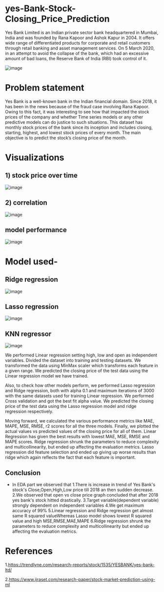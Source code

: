 # yes-Bank-Stock-Closing_Price_Prediction
Yes Bank Limited is an Indian private sector bank headquartered in Mumbai, India and was founded by Rana Kapoor and Ashok Kapur in 2004. It offers wide range of differentiated products for corporate and retail customers through retail banking and asset management services. On 5 March 2020, in an attempt to avoid the collapse of the bank, which had an excessive amount of bad loans, the Reserve Bank of India (RBI) took control of it.

![image](https://user-images.githubusercontent.com/101973003/225004629-35a15aab-103b-4397-a10c-ce1720b61cd7.png)


# Problem statement
Yes Bank is a well-known bank in the Indian financial domain. Since 2018, it has been in the news because of the fraud case involving Rana Kapoor. Owing to this fact, it was interesting to see how that impacted the stock prices of the company and whether Time series models or any other predictive models can do justice to such situations. This dataset has monthly stock prices of the bank since its inception and includes closing, starting, highest, and lowest stock prices of every month. The main objective is to predict the stock’s closing price of the month.

# Visualizations

## 1) stock price over time
![image](https://user-images.githubusercontent.com/101973003/225005576-862f675b-5894-475e-b035-3e87f44bce11.png)
## 2) correlation
![image](https://user-images.githubusercontent.com/101973003/225005984-7f4361e3-1e79-4239-b941-0188708caca1.png)


## model performance
![image](https://user-images.githubusercontent.com/101973003/225006476-38c1e1e7-edb1-44d3-a600-f03b6e148af7.png)

# Model used-
## Ridge regression

![image](https://user-images.githubusercontent.com/101973003/225009696-a0055857-2029-4f55-b854-08cc27c572fa.png)

## Lasso regression

![image](https://user-images.githubusercontent.com/101973003/225010231-6ec551b5-d5e1-4a7b-bd73-80036b4dbcb2.png)

## KNN regressor

![image](https://user-images.githubusercontent.com/101973003/225010472-1c862423-e8bc-49d7-9636-aeb6beb206aa.png)


We performed Linear regression setting high, low and open as independent variables. Divided the dataset into training and testing datasets. We transformed the data using MinMax scaler which transforms each feature in a given range. We predicted the closing price of the test data using the Linear regression model we have trained.

Also, to check how other models perform, we performed Lasso regression and Ridge regression, both with alpha 0.1 and maximum iterations of 3000 with the same datasets used for training Linear regression. We performed Cross validation and got the best fit alpha value. We predicted the closing price of the test data using the Lasso regression model and ridge regression respectively.

Moving forward, we calculated the various performance metrics like MAE, MAPE, MSE, RMSE, r2 scores for all the three models. Finally, we plotted the actual values vs predicted values of the closing price for all of them. Linear Regression has given the best results with lowest MAE, MSE, RMSE and MAPE scores. Ridge regression shrunk the parameters to reduce complexity and multicollinearity, but ended up affecting the evaluation metrics. Lasso regression did feature selection and ended up giving up worse results than ridge which again reflects the fact that each feature is important.



## Conclusion
* In EDA part we observed that
1.There is increase in trend of Yes Bank's stock's Close,Open,High,Low price till 2018 an then sudden decrease.
2.We observed that open vs close price graph concluded that after 2018 yes bank's stock hitted drastically.
3.Target variable(dependent variable) strongly dependent on independent variables
4.We get maximum accuracy of 99%
5.Linear regression and Ridge regression get almost same R squared valueWhereas Lasso model shows lowest R squared value and high MSE,RMSE,MAE,MAPE
6.Ridge regression shrunk the parameters to reduce complexity and multicollinearity but ended up affecting the evaluation metrics.


# References
1.https://trendlyne.com/research-reports/stock/1535/YESBANK/yes-bank-ltd/

2.https://www.ijraset.com/research-paper/stock-market-prediction-using-ml



















